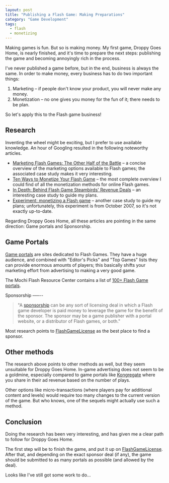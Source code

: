 ```yaml
---
layout: post
title: "Publishing a Flash Game: Making Preparations"
category: "Game Development"
tags:
  - flash
  - monetizing
---
```


Making games is fun. But so is making money. My first game, Droppy Goes Home, is nearly finished, and it's time to
prepare the next steps: publishing the game and becoming annoyingly rich in the process.


I've never published a game before, but in the end, business is always the same. In order to make money, every business
has to do two important things:

1. Marketing – if people don't know your product, you will never make any money.
2. Monetization – no one gives you money for the fun of it; there needs to be plan.

So let's apply this to the Flash game business!

Research
--------

Inventing the wheel might be exciting, but I prefer to use available knowledge. An hour of Googling resulted in the
following noteworthy articles.

- [Marketing Flash Games: The Other Half of the Battle][] – a concise overview of the marketing options available to
  Flash games; the associated case study makes it very interesting.
- [Ten Ways to Monetize Your Flash Game][] – the most complete overview I could find of all the monetization methods
  for online Flash games.
- [In Depth: Behind Flash Game Steambirds' Revenue Deals][] – an interesting case study to guide my plans.
- [Experiment: monetizing a Flash game][] – another case study to guide my plans; unfortunately, this experiment is
  from October 2007, so it's not exactly up-to-date.

Regarding Droppy Goes Home, all these articles are pointing in the same direction: Game portals and Sponsorship.

Game Portals
------------

[Game portals] are sites dedicated to Flash Games. They have a huge audience, and combined with "Editor's Picks"
and "Top Games" lists they can provide enormous amounts of players; this basically shifts your marketing effort from
advertising to making a very good game.

The Mochi Flash Resource Center contains a list of [100+ Flash Game portals].

Sponsorship
–––--

> "A [sponsorship][] can be any sort of licensing deal in which a Flash game developer is paid money to leverage the game
> for the benefit of the sponsor. The sponsor may be a game publisher with a portal website, or a distributor of Flash
> games, or both."

Most research points to  [FlashGameLicense] as the best place to find a sponsor.

Other methods
-------------

The research above points to other methods as well, but they seem unsuitable for Droppy Goes Home.
In-game advertising does not seem to be a goldmine, especially compared to game portals like
[Kongregate] where you share in their ad revenue based on the number of plays.

Other options like micro-transactions (where players pay for additional content and levels) would require too many
changes to the current version of the game. But who knows, one of the sequels might actually use such a method.

Conclusion
----------

Doing the research has been very interesting, and has given me a clear path to follow for Droppy Goes Home.

The first step will be to finish the game, and put it up on [FlashGameLicense]. After that, and depending on the
exact sponsor deal (if any), the game should be submitted to as many portals as possible (and allowed by the deal).

Looks like I've still got some work to do...


[Marketing Flash Games: The Other Half of the Battle]: http://mochiland.com/articles/marketing-flash-games-the-other-half-of-the-battle
[Ten Ways to Monetize Your Flash Game]: http://evolutionlive.blogspot.com/2009/06/ten-ways-to-monetize-your-flash-game.html
[In Depth: Behind Flash Game Steambirds' Revenue Deals]: http://www.gamasutra.com/view/news/27924/InDepth_Behind_Flash_Game_SteamBirds_Revenue_Deals.php
[Experiment: monetizing a Flash game]: http://www.emanueleferonato.com/2007/10/28/experiment-monetizing-a-flash-game/
[Game portals]: http://wiki.mochimedia.com/w/page/15156191/Flash%20Game%20Portals%20to%20Submit%20Your%20Game
[100+ Flash Game portals]: http://wiki.mochimedia.com/w/page/15156191/Flash%20Game%20Portals%20to%20Submit%20Your%20Game
[FlashGameLicense]: http://www.flashgamelicense.com/
[Kongregate]: http://www.flashgamelicense.com/index.php
[sponsorship]: http://www.flashgamelicense.com/view_library.php?page=what-is-a-sponsorship

